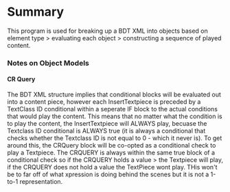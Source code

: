 # Summary
This program is used for breaking up a BDT XML into objects based on element type > evaluating each object > constructing a sequence of played content.

### Notes on Object Models 


####  CR Query
The BDT XML structure implies that conditional blocks will be evaluated out into a content piece, however each InsertTextpiece is preceded by a TextClass ID conditional within a seperate IF block to the actual conditions that would play the content.
This means that no matter what the condition is to play the content, the InsertTextpiece will ALWAYS play, becuase the Textclass ID conditional is ALWAYS true (it is always a conditional that checks whether the Textclass ID is not equal to 0 - which it never is).
To get around this, the CRQuery block will be co-opted as a conditional check to play a Textpiece.
The CRQUERY is always within the same true block of a conditional check so if the CRQUERY holds a value > the Textpiece will play, if the CRQUERY does not hold a value the TextPiece wont play.
THis won't be to far off of what xpression is doing behind the scenes but it is not a 1-to-1 representation.